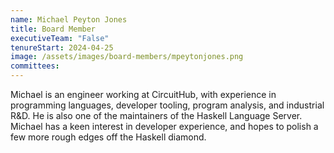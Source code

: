 ```yaml
---
name: Michael Peyton Jones
title: Board Member
executiveTeam: "False"
tenureStart: 2024-04-25
image: /assets/images/board-members/mpeytonjones.png
committees:
---
```

Michael is an engineer working at CircuitHub, with experience in programming languages, developer tooling, program analysis, and industrial R&D. He is also one of the maintainers of the Haskell Language Server. Michael has a keen interest in developer experience, and hopes to polish a few more rough edges off the Haskell diamond.

